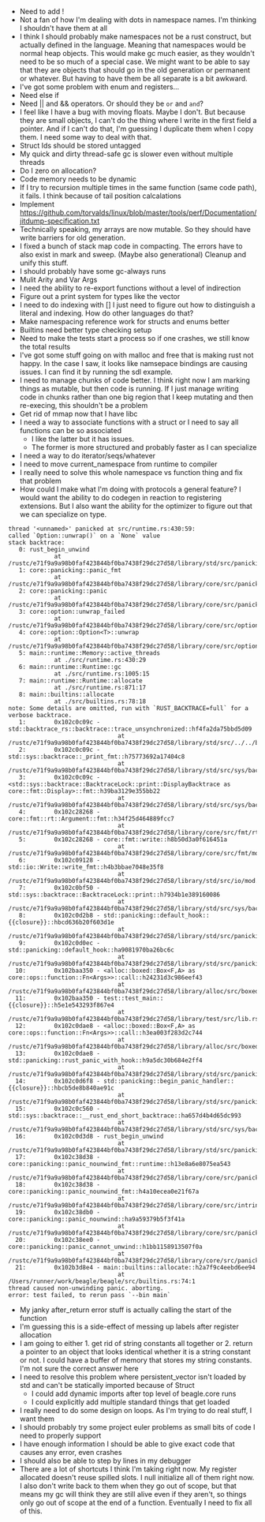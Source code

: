 * Need to add !
* Not a fan of how I'm dealing with dots in namespace names. I'm thinking I shouldn't have them at all
* I think I should probably make namespaces not be a rust construct, but actually defined in the language. Meaning that namespaces would be normal heap objects. This would make gc much easier, as they wouldn't need to be so much of a special case. We might want to be able to say that they are objects that should go in the old generation or permanent or whatever. But having to have them be all separate is a bit awkward.
* I've got some problem with enum and registers...
* Need else if
* Need || and && operators. Or should they be `or` and `and`?
* I feel like I have a bug with moving floats. Maybe I don't. But because they are small objects, I can't do the thing where I write in the first field a pointer. And if I can't do that, I'm guessing I duplicate them when I copy them. I need some way to deal with that.
* Struct Ids should be stored untagged
* My quick and dirty thread-safe gc is slower even without multiple threads
* Do I zero on allocation?
* Code memory needs to be dynamic
* If I try to recursion multiple times in the same function (same code path), it fails. I think because of tail position calcalations
* Implement https://github.com/torvalds/linux/blob/master/tools/perf/Documentation/jitdump-specification.txt
* Technically speaking, my arrays are now mutable. So they should have write barriers for old generation.
* I fixed a bunch of stack map code in compacting. The errors have to also exist in mark and sweep. (Maybe also generational) Cleanup and unify this stuff.
* I should probably have some gc-always runs
* Mulit Arity and Var Args
* I need the ability to re-export functions without a level of indirection
* Figure out a print system for types like the vector
* I need to do indexing with [] I just need to figure out how to distinguish a literal and indexing. How do other languages do that?
* Make namespacing reference work for structs and enums better
* Builtins need better type checking setup
* Need to make the tests start a process so if one crashes, we still know the total results
* I've got some stuff going on with malloc and free that is making rust not happy. In the case I saw, it looks like namsepace bindings are causing issues. I can find it by running the sdl example.
* I need to manage chunks of code better. I think right now I am marking things as mutable, but then code is running. If I just manage writing code in chunks rather than one big region that I keep mutating and then re-execing, this shouldn't be a problem
* Get rid of mmap now that I have libc
* I need a way to associate functions with a struct or I need to say all functions can be so associated
    * I like the latter but it has issues.
    * The former is more structured and probably faster as I can specialize
* I need a way to do iterator/seqs/whatever
* I need to move current_namespace from runtime to compiler
* I really need to solve this whole namespace vs function thing and fix that problem
* How could I make what I'm doing with protocols a general feature? I would want the ability to do codegen in reaction to registering extensions. But I also want the ability for the optimizer to figure out that we can specialize on type.


```
thread '<unnamed>' panicked at src/runtime.rs:430:59:
called `Option::unwrap()` on a `None` value
stack backtrace:
   0: rust_begin_unwind
             at /rustc/e71f9a9a98b0faf423844bf0ba7438f29dc27d58/library/std/src/panicking.rs:665:5
   1: core::panicking::panic_fmt
             at /rustc/e71f9a9a98b0faf423844bf0ba7438f29dc27d58/library/core/src/panicking.rs:76:14
   2: core::panicking::panic
             at /rustc/e71f9a9a98b0faf423844bf0ba7438f29dc27d58/library/core/src/panicking.rs:148:5
   3: core::option::unwrap_failed
             at /rustc/e71f9a9a98b0faf423844bf0ba7438f29dc27d58/library/core/src/option.rs:2009:5
   4: core::option::Option<T>::unwrap
             at /rustc/e71f9a9a98b0faf423844bf0ba7438f29dc27d58/library/core/src/option.rs:972:21
   5: main::runtime::Memory::active_threads
             at ./src/runtime.rs:430:29
   6: main::runtime::Runtime::gc
             at ./src/runtime.rs:1005:15
   7: main::runtime::Runtime::allocate
             at ./src/runtime.rs:871:17
   8: main::builtins::allocate
             at ./src/builtins.rs:78:18
note: Some details are omitted, run with `RUST_BACKTRACE=full` for a verbose backtrace.
   1:        0x102c0c09c - std::backtrace_rs::backtrace::trace_unsynchronized::hf4fa2da75bbd5d09
                               at /rustc/e71f9a9a98b0faf423844bf0ba7438f29dc27d58/library/std/src/../../backtrace/src/backtrace/mod.rs:66:5
   2:        0x102c0c09c - std::sys::backtrace::_print_fmt::h75773692a17404c8
                               at /rustc/e71f9a9a98b0faf423844bf0ba7438f29dc27d58/library/std/src/sys/backtrace.rs:66:9
   3:        0x102c0c09c - <std::sys::backtrace::BacktraceLock::print::DisplayBacktrace as core::fmt::Display>::fmt::h39ba3129e355bb22
                               at /rustc/e71f9a9a98b0faf423844bf0ba7438f29dc27d58/library/std/src/sys/backtrace.rs:39:26
   4:        0x102c28268 - core::fmt::rt::Argument::fmt::h34f25d464889fcc7
                               at /rustc/e71f9a9a98b0faf423844bf0ba7438f29dc27d58/library/core/src/fmt/rt.rs:177:76
   5:        0x102c28268 - core::fmt::write::h8b50d3a0f616451a
                               at /rustc/e71f9a9a98b0faf423844bf0ba7438f29dc27d58/library/core/src/fmt/mod.rs:1189:21
   6:        0x102c09128 - std::io::Write::write_fmt::h4b3bbae7048e35f8
                               at /rustc/e71f9a9a98b0faf423844bf0ba7438f29dc27d58/library/std/src/io/mod.rs:1884:15
   7:        0x102c0bf50 - std::sys::backtrace::BacktraceLock::print::h7934b1e389160086
                               at /rustc/e71f9a9a98b0faf423844bf0ba7438f29dc27d58/library/std/src/sys/backtrace.rs:42:9
   8:        0x102c0d2b8 - std::panicking::default_hook::{{closure}}::hbcd636b20f603d1e
                               at /rustc/e71f9a9a98b0faf423844bf0ba7438f29dc27d58/library/std/src/panicking.rs:268:22
   9:        0x102c0d0ec - std::panicking::default_hook::ha9081970ba26bc6c
                               at /rustc/e71f9a9a98b0faf423844bf0ba7438f29dc27d58/library/std/src/panicking.rs:295:9
  10:        0x102baa350 - <alloc::boxed::Box<F,A> as core::ops::function::Fn<Args>>::call::h24231d3c986eef43
                               at /rustc/e71f9a9a98b0faf423844bf0ba7438f29dc27d58/library/alloc/src/boxed.rs:1986:9
  11:        0x102baa350 - test::test_main::{{closure}}::h5e1e543293f867e4
                               at /rustc/e71f9a9a98b0faf423844bf0ba7438f29dc27d58/library/test/src/lib.rs:134:21
  12:        0x102c0dae8 - <alloc::boxed::Box<F,A> as core::ops::function::Fn<Args>>::call::h3ea003f283d2c744
                               at /rustc/e71f9a9a98b0faf423844bf0ba7438f29dc27d58/library/alloc/src/boxed.rs:1986:9
  13:        0x102c0dae8 - std::panicking::rust_panic_with_hook::h9a5dc30b684e2ff4
                               at /rustc/e71f9a9a98b0faf423844bf0ba7438f29dc27d58/library/std/src/panicking.rs:809:13
  14:        0x102c0d6f8 - std::panicking::begin_panic_handler::{{closure}}::hbcb5de8b840ae91c
                               at /rustc/e71f9a9a98b0faf423844bf0ba7438f29dc27d58/library/std/src/panicking.rs:667:13
  15:        0x102c0c560 - std::sys::backtrace::__rust_end_short_backtrace::ha657d4b4d65dc993
                               at /rustc/e71f9a9a98b0faf423844bf0ba7438f29dc27d58/library/std/src/sys/backtrace.rs:170:18
  16:        0x102c0d3d8 - rust_begin_unwind
                               at /rustc/e71f9a9a98b0faf423844bf0ba7438f29dc27d58/library/std/src/panicking.rs:665:5
  17:        0x102c38d38 - core::panicking::panic_nounwind_fmt::runtime::h13e8a6e8075ea543
                               at /rustc/e71f9a9a98b0faf423844bf0ba7438f29dc27d58/library/core/src/panicking.rs:119:22
  18:        0x102c38d38 - core::panicking::panic_nounwind_fmt::h4a10ecea0e21f67a
                               at /rustc/e71f9a9a98b0faf423844bf0ba7438f29dc27d58/library/core/src/intrinsics/mod.rs:3535:9
  19:        0x102c38db0 - core::panicking::panic_nounwind::ha9a59379b5f3f41a
                               at /rustc/e71f9a9a98b0faf423844bf0ba7438f29dc27d58/library/core/src/panicking.rs:223:5
  20:        0x102c38ee0 - core::panicking::panic_cannot_unwind::h1bb1158913507f0a
                               at /rustc/e71f9a9a98b0faf423844bf0ba7438f29dc27d58/library/core/src/panicking.rs:315:5
  21:        0x102b3d8e4 - main::builtins::allocate::h2a7f9c4eebd6ee94
                               at /Users/runner/work/beagle/beagle/src/builtins.rs:74:1
thread caused non-unwinding panic. aborting.
error: test failed, to rerun pass `--bin main`
```


* My janky after_return error stuff is actually calling the start of the function
* I'm guessing this is a side-effect of messing up labels after register allocation
* I am going to either 1. get rid of string constants all together or 2. return a pointer to an object that looks identical whether it is a string constant or not. I could have a buffer of memory that stores my string constants. I'm not sure the correct answer here
* I need to resolve this problem where persistent_vector isn't loaded by std and can't be statically imported because of Struct
    * I could add dynamic imports after top level of beagle.core runs
    * I could explicitly add multiple standard things that get loaded
* I really need to do some design on loops. As I'm trying to do real stuff, I want them
* I should probably try some project euler problems as small bits of code I need to properly support
* I have enough information I should be able to give exact code that causes any error, even crashes
* I should also be able to step by lines in my debugger
* There are a lot of shortcuts I think I'm taking right now. My register allocated doesn't reuse spilled slots. I null initialize all of them right now. I also don't write back to them when they go out of scope, but that means my gc will think they are still alive even if they aren't, so things only go out of scope at the end of a function. Eventually I need to fix all of this.